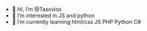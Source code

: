 - 👋 Hi, I’m @Tasovios
- 👀 I’m interested in JS and python
- 🌱 I’m currently learning html/css JS PHP Python C#
